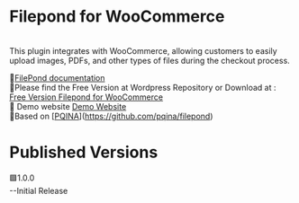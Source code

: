 <h1>Filepond for WooCommerce</h1> <br>
This plugin integrates with WooCommerce, allowing customers to easily upload images, PDFs, and other types of files during the checkout process. <br>

📑[FilePond documentation](https://filepond.bzn.gr/docs/) <br>
💌Please find the Free Version at Wordpress Repository or Download at : [Free Version Filepond for WooCommerce](https://app.bzn.gr)  <br>
🧪 Demo website [Demo Website](https://filepond.bzn.gr/demo) <br>
🙏Based on [[PQINA](https://github.com/pqina)](https://github.com/pqina/filepond) <br>
<h1> Published Versions </h1>
🟩1.0.0 <br>
  --Initial Release
